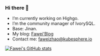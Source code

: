 ### Hi there 👋

- I’m currently working on Highgo. 
- I’m the community manager of IvorySQL.
- Base: Jinan.
- My blog: [Fawei'Blog](https://faweizhao26.github.io/)
- Contact me: faweizhao@kubesphere.io

[![Fawei's GitHub stats](https://github-readme-stats.vercel.app/api?username=faweizhao26)](https://github.com/faweizhao26/github-readme-stats)

